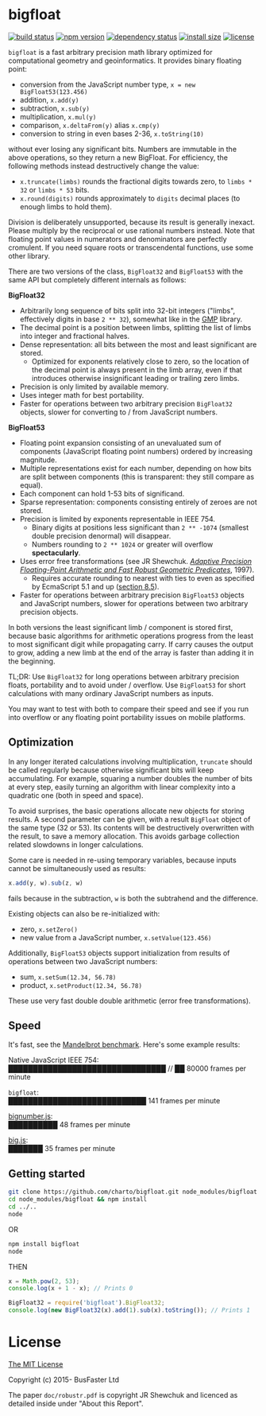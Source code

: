 # bigfloat

[![build status](https://travis-ci.org/charto/bigfloat.svg?branch=master)](http://travis-ci.org/charto/bigfloat)
[![npm version](https://img.shields.io/npm/v/bigfloat.svg)](https://www.npmjs.com/package/bigfloat)
[![dependency status](https://david-dm.org/charto/bigfloat.svg)](https://david-dm.org/charto/bigfloat)
[![install size](https://packagephobia.now.sh/badge?p=bigfloat)](https://packagephobia.now.sh/result?p=bigfloat)
[![license](https://img.shields.io/npm/l/bigfloat.svg)](https://raw.githubusercontent.com/charto/bigfloat/master/LICENSE)

`bigfloat` is a fast arbitrary precision math library optimized for computational geometry and geoinformatics.
It provides binary floating point:

- conversion from the JavaScript number type, `x = new BigFloat53(123.456)`
- addition, `x.add(y)`
- subtraction, `x.sub(y)`
- multiplication, `x.mul(y)`
- comparison, `x.deltaFrom(y)` alias `x.cmp(y)`
- conversion to string in even bases 2-36, `x.toString(10)`

without ever losing any significant bits. Numbers are immutable in the above operations, so they return a new BigFloat.
For efficiency, the following methods instead destructively change the value:

- `x.truncate(limbs)` rounds the fractional digits towards zero, to `limbs * 32` or `limbs * 53` bits.
- `x.round(digits)` rounds approximately to `digits` decimal places (to enough limbs to hold them).

Division is deliberately unsupported, because its result is generally inexact.
Please multiply by the reciprocal or use rational numbers instead.
Note that floating point values in numerators and denominators are perfectly cromulent.
If you need square roots or transcendental functions, use some other library.

There are two versions of the class, `BigFloat32` and `BigFloat53` with the same API but completely different internals as follows:

**BigFloat32**

- Arbitrarily long sequence of bits split into 32-bit integers ("limbs", effectively digits in base `2 ** 32`),
  somewhat like in the [GMP](https://gmplib.org/manual/Float-Internals.html) library.
- The decimal point is a position between limbs, splitting the list of limbs into integer and fractional halves.
- Dense representation: all bits between the most and least significant are stored.
  - Optimized for exponents relatively close to zero, so the location of the decimal point is always present in the limb array,
    even if that introduces otherwise insignificant leading or trailing zero limbs.
- Precision is only limited by available memory.
- Uses integer math for best portability.
- Faster for operations between two arbitrary precision `BigFloat32` objects, slower for converting to / from JavaScript numbers.

**BigFloat53**

- Floating point expansion consisting of an unevaluated sum of components
  (JavaScript floating point numbers) ordered by increasing magnitude.
- Multiple representations exist for each number, depending on how bits are split between components
  (this is transparent: they still compare as equal).
- Each component can hold 1-53 bits of significand.
- Sparse representation: components consisting entirely of zeroes are not stored.
- Precision is limited by exponents representable in IEEE 754.
  - Binary digits at positions less significant than `2 ** -1074` (smallest double precision denormal) will disappear.
  - Numbers rounding to `2 ** 1024` or greater will overflow **spectacularly**.
- Uses error free transformations (see JR Shewchuk.
  [*Adaptive Precision Floating-Point Arithmetic and Fast Robust Geometric Predicates*](doc/robustr.pdf),
  1997).
  - Requires accurate rounding to nearest with ties to even as specified by EcmaScript 5.1 and up
    ([section 8.5](https://www.ecma-international.org/ecma-262/5.1/#sec-8.5)).
- Faster for operations between arbitrary precision `BigFloat53` objects and JavaScript numbers, slower for operations between two arbitrary precision objects.

In both versions the least significant limb / component is stored first,
because basic algorithms for arithmetic operations progress from the least to most significant digit while propagating carry.
If carry causes the output to grow, adding a new limb at the end of the array is faster than adding it in the beginning.

TL;DR: Use `BigFloat32` for long operations between arbitrary precision floats, portability and to avoid under / overflow.
Use `BigFloat53` for short calculations with many ordinary JavaScript numbers as inputs.

You may want to test with both to compare their speed and see if you run into overflow
or any floating point portability issues on mobile platforms.

## Optimization

In any longer iterated calculations involving multiplication, `truncate` should be called regularly because otherwise significant bits will keep accumulating.
For example, squaring a number doubles the number of bits at every step, easily turning an algorithm with linear complexity into a quadratic one
(both in speed and space).

To avoid surprises, the basic operations allocate new objects for storing results. A second parameter can be given,
with a result `BigFloat` object of the same type (32 or 53). Its contents will be destructively overwritten with the result,
to save a memory allocation. This avoids garbage collection related slowdowns in longer calculations.

Some care is needed in re-using temporary variables, because inputs cannot be simultaneously used as results:

```TypeScript
x.add(y, w).sub(z, w)
```

fails because in the subtraction, `w` is both the subtrahend and the difference.

Existing objects can also be re-initialized with:

- zero, `x.setZero()`
- new value from a JavaScript number, `x.setValue(123.456)`

Additionally, `BigFloat53` objects support initialization from results of operations between two JavaScript numbers:

- sum, `x.setSum(12.34, 56.78)`
- product, `x.setProduct(12.34, 56.78)`

These use very fast double double arithmetic (error free transformations).

## Speed

It's fast, see the [Mandelbrot benchmark](http://charto.github.io/bigfloat/). Here's some example results:

Native JavaScript IEEE 754:  
████████████████████████████████ // ██ 80000 frames per minute

`bigfloat`:  
████████████████████████████ 141 frames per minute

[bignumber.js](https://github.com/MikeMcl/bignumber.js):  
██████████ 48 frames per minute

[big.js](https://github.com/MikeMcl/big.js):  
███████ 35 frames per minute

Getting started
---

```bash
git clone https://github.com/charto/bigfloat.git node_modules/bigfloat
cd node_modules/bigfloat && npm install
cd ../..
node
```

OR

```bash
npm install bigfloat
node
```

THEN

```js
x = Math.pow(2, 53);
console.log(x + 1 - x); // Prints 0

BigFloat32 = require('bigfloat').BigFloat32;
console.log(new BigFloat32(x).add(1).sub(x).toString()); // Prints 1
```

# License

[The MIT License](https://raw.githubusercontent.com/charto/bigfloat/master/LICENSE)

Copyright (c) 2015- BusFaster Ltd

The paper `doc/robustr.pdf` is copyright JR Shewchuk and licenced as detailed inside under "About this Report".
